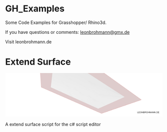 # GH_Examples
Some Code Examples for Grasshopper/ Rhino3d. 

If you have questions or comments:
leonbrohmann@gmx.de

Visit leonbrohmann.de


# Extend Surface
![Alt text](ExtendSurface/img/extentsrf.png?raw=false "Extend Surface C# in Grasshopper/ Rhino")

A extend surface script for the c# script editor
